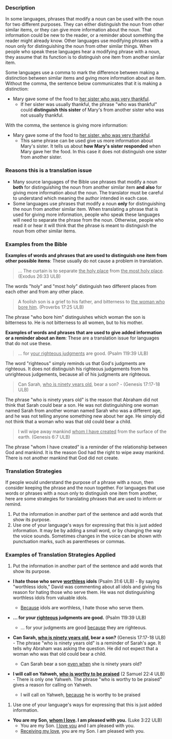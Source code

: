 
### Description

In some languages, phrases that modify a noun can be used with the noun for two different purposes. They can either distinguish the noun from other similar items, or they can give more information about the noun. That information could be new to the reader, or a reminder about something the reader might already know. Other languages use modifying phrases with a noun only for distinguishing the noun from other similar things. When people who speak these languages hear a modifying phrase with a noun, they assume that its function is to distinguish one item from another similar item.

Some languages use a comma to mark the difference between making a distinction between similar items and gving more information about an item. Without the comma, the sentence below communicates that it is making a distinction:

* Mary gave some of the food to <u>her sister who was very thankful</u>.
  * If her sister was usually thankful, the phrase "who was thankful" could **distinguish this sister** of Mary's from another sister who was not usually thankful.

With the comma, the sentence is giving more information:

* Mary gave some of the food to <u>her sister, who was very thankful</u>.
  * This same phrase can be used give us more information about Mary's sister. It tells us about **how Mary's sister responded** when Mary gave her the food. In this case it does not distinguish one sister from another sister.

### Reasons this is a translation issue

* Many source languages of the Bible use phrases that modify a noun **both** for distinguishing the noun from another similar item **and also** for giving more information about the noun. The translator must be careful to understand which meaning the author intended in each case.
* Some languages use phrases that modify a noun **only** for distinguishing the noun from another similar item. When translating a phrase that is used for giving more information, people who speak these languages will need to separate the phrase from the noun. Otherwise, people who read it or hear it will think that the phrase is meant to distinguish the noun from other similar items.

### Examples from the Bible

**Examples of words and phrases that are used to distinguish one item from other possible items**: These usually do not cause a problem in translation.

>… The curtain is to separate <u>the holy place</u> from <u>the most holy place</u>. (Exodus 26:33 ULB)

The words "holy" and "most holy" distinguish two different places from each other and from any other place.

>A foolish son is a grief to his father, and bitterness to <u>the woman who bore him</u>. (Proverbs 17:25 ULB)

The phrase "who bore him" distinguishes which woman the son is bitterness to. He is not bitterness to all women, but to his mother.

**Examples of words and phrases that are used to give added information or a reminder about an item**: These are a translation issue for languages that do not use these.

>... for <u>your righteous judgments</u> are good.  (Psalm 119:39 ULB)

The word "righteous" simply reminds us that God's judgments are righteous. It does not distinguish his righteous judgements from his unrighteous judgements, because all of his judgments are righteous.

>Can Sarah, <u>who is ninety years old</u>, bear a son? - (Genesis 17:17-18 ULB)

The phrase "who is ninety years old" is the reason that Abraham did not think that Sarah could bear a son. He was not distinguishing one woman named Sarah from another woman named Sarah who was a different age, and he was not telling anyone something new about her age. He simply did not think that a woman who was that old could bear a child.

>I will wipe away mankind <u>whom I have created</u> from the surface of the earth. (Genesis 6:7 ULB)

The phrase "whom I have created" is a reminder of the relationship between God and mankind. It is the reason God had the right to wipe away mankind. There is not another mankind that God did not create.

### Translation Strategies

If people would understand the purpose of a phrase with a noun, then consider keeping the phrase and the noun together. For languages that use words or phrases with a noun only to distinguish one item from another, here are some strategies for translating phrases that are used to inform or remind.

1. Put the information in another part of the sentence and add words that show its purpose.
1. Use one of your language's ways for expressing that this is just added information. It may be by adding a small word, or by changing the way the voice sounds. Sometimes changes in the voice can be shown with punctuation marks, such as parentheses or commas.

### Examples of Translation Strategies Applied

1. Put the information in another part of the sentence and add words that show its purpose.

  * **I hate those who serve <u>worthless</u> idols**  (Psalm 31:6 ULB) - By saying "worthless idols," David was commenting about all idols and giving his reason for hating those who serve them. He was not distinguishing worthless idols from valuable idols.
      * <u>Because</u> idols are worthless, I hate those who serve them.

  * **... for your <u>righteous</u> judgments are good.**  (Psalm 119:39 ULB)
      * ... for your judgments are good <u>because</u> they are righteous.

  * **Can Sarah, <u>who is ninety years old</u>, bear a son?**  (Genesis 17:17-18 ULB) - The phrase "who is ninety years old" is a reminder of Sarah's age. It tells why Abraham was asking the question. He did not expect that a woman who was that old could bear a child.
      * Can Sarah bear a son <u>even when</u> she is ninety years old?

  * **I will call on Yahweh, <u>who is worthy to be praised</u>**  (2 Samuel 22:4 ULB) - There is only one Yahweh. The phrase "who is worthy to be praised" gives a reason for calling on Yahweh.
      * I will call on Yahweh, <u>because</u> he is worthy to be praised

1. Use one of your language's ways for expressing that this is just added information.

  * **You are my Son, <u>whom I love</u>. I am pleased with you.** (Luke 3:22 ULB)
      * You are my Son. <u>I love you</u> and I am pleased with you.
      * <u>Receiving my love</u>, you are my Son. I am pleased with you.

